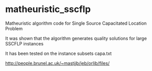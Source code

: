 # matheuristic_sscflp
Matheuristic algorithm code for Single Source Capacitated Location Problem

It was shown that the algorithm generates quality solutions for large SSCFLP instances

It has been tested on the instance subsets capa.txt

http://people.brunel.ac.uk/~mastjjb/jeb/orlib/files/
